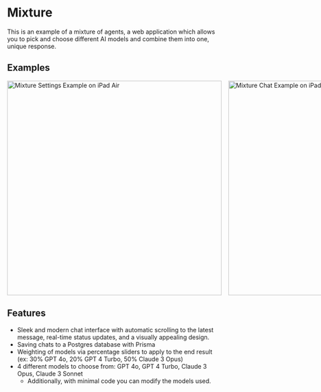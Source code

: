 # Mixture

This is an example of a mixture of agents, a web application which allows you to pick and choose different AI models and combine them into one, unique response.

## Examples

<div style="display: flex">
  <img src="https://i.ibb.co/4NPtjvy/i-Pad-Air-Mixture-Settings.png" height="500" alt="Mixture Settings Example on iPad Air"/>&nbsp;&nbsp;&nbsp;&nbsp;
  <img src="https://i.ibb.co/pPBkyNh/i-Pad-Air-Chat-Examples.png" height="500" alt="Mixture Chat Example on iPad Air"/>&nbsp;&nbsp;&nbsp;&nbsp;
</div>

## Features
- Sleek and modern chat interface with automatic scrolling to the latest message, real-time status updates, and a visually appealing design.
- Saving chats to a Postgres database with Prisma
- Weighting of models via percentage sliders to apply to the end result (ex: 30% GPT 4o, 20% GPT 4 Turbo, 50% Claude 3 Opus)
- 4 different models to choose from: GPT 4o, GPT 4 Turbo, Claude 3 Opus, Claude 3 Sonnet
  - Additionally, with minimal code you can modify the models used.
